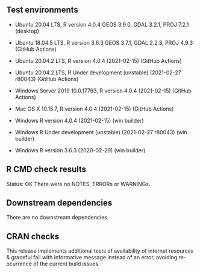 ## Test environments
* Ubuntu 20.04 LTS, R version 4.0.4 GEOS 3.9.0, GDAL 3.2.1, PROJ 7.2.1 (desktop)
* Ubuntu 18.04.5 LTS, R version 3.6.3 GEOS 3.7.1, GDAL 2.2.3, PROJ 4.9.3 (GitHub Actions)

* Ubuntu 20.04.2 LTS, R version 4.0.4 (2021-02-15) (GitHub Actions)
* Ubuntu 20.04.2 LTS, R Under development (unstable) (2021-02-27 r80043) (GitHub Actions)
* Windows Server 2019 10.0.17763, R version 4.0.4 (2021-02-15) (GitHub Actions)
* Mac OS X 10.15.7, R version 4.0.4 (2021-02-15) (GitHub Actions)

* Windows R version 4.0.4 (2021-02-15) (win builder)
* Windows R Under development (unstable) (2021-02-27 r80043) (win builder) 
* Windows R version 3.6.3 (2020-02-29) (win builder)

## R CMD check results
Status: OK
There were no NOTES, ERRORs or WARNINGs.  

## Downstream dependencies
There are no downstream dependencies.

## CRAN checks
This release implements additional tests of availability of internet resources & graceful fail with informative message instead of an error, avoiding re-ocurrence of the current build issues.


